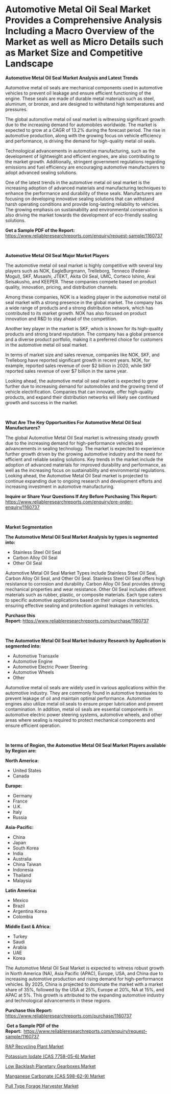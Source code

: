 <p><h1>Automotive Metal Oil Seal Market Provides a Comprehensive Analysis Including a Macro Overview of the Market as well as Micro Details such as Market Size and Competitive Landscape</h1></p><p><strong>Automotive Metal Oil Seal Market Analysis and Latest Trends</strong></p>
<p><p>Automotive metal oil seals are mechanical components used in automotive vehicles to prevent oil leakage and ensure efficient functioning of the engine. These seals are made of durable metal materials such as steel, aluminum, or bronze, and are designed to withstand high temperatures and pressures.</p><p>The global automotive metal oil seal market is witnessing significant growth due to the increasing demand for automobiles worldwide. The market is expected to grow at a CAGR of 13.2% during the forecast period. The rise in automotive production, along with the growing focus on vehicle efficiency and performance, is driving the demand for high-quality metal oil seals.</p><p>Technological advancements in automotive manufacturing, such as the development of lightweight and efficient engines, are also contributing to the market growth. Additionally, stringent government regulations regarding emissions and fuel efficiency are encouraging automotive manufacturers to adopt advanced sealing solutions.</p><p>One of the latest trends in the automotive metal oil seal market is the increasing adoption of advanced materials and manufacturing techniques to enhance the performance and durability of these seals. Manufacturers are focusing on developing innovative sealing solutions that can withstand harsh operating conditions and provide long-lasting reliability to vehicles. The growing emphasis on sustainability and environmental conservation is also driving the market towards the development of eco-friendly sealing solutions.</p></p>
<p><strong>Get a Sample PDF of the Report:&nbsp;</strong> <a href="https://www.reliableresearchreports.com/enquiry/request-sample/1160737">https://www.reliableresearchreports.com/enquiry/request-sample/1160737</a></p>
<p>&nbsp;</p>
<p><strong>Automotive Metal Oil Seal Major Market Players</strong></p>
<p><p>The automotive metal oil seal market is highly competitive with several key players such as NOK, EagleBurgmann, Trelleborg, Tenneco (Federal-Mogul), SKF, Musashi, JTEKT, Akita Oil Seal, UMC, Corteco Ishino, Arai Seisakusho, and KEEPER. These companies compete based on product quality, innovation, pricing, and distribution channels.</p><p>Among these companies, NOK is a leading player in the automotive metal oil seal market with a strong presence in the global market. The company has a wide range of products and a strong distribution network, which has contributed to its market growth. NOK has also focused on product innovation and R&D to stay ahead of the competition.</p><p>Another key player in the market is SKF, which is known for its high-quality products and strong brand reputation. The company has a global presence and a diverse product portfolio, making it a preferred choice for customers in the automotive metal oil seal market.</p><p>In terms of market size and sales revenue, companies like NOK, SKF, and Trelleborg have reported significant growth in recent years. NOK, for example, reported sales revenue of over $2 billion in 2020, while SKF reported sales revenue of over $7 billion in the same year.</p><p>Looking ahead, the automotive metal oil seal market is expected to grow further due to increasing demand for automobiles and the growing trend of vehicle electrification. Companies that can innovate, offer high-quality products, and expand their distribution networks will likely see continued growth and success in the market.</p></p>
<p>&nbsp;</p>
<p><strong>What Are The Key Opportunities For Automotive Metal Oil Seal Manufacturers?</strong></p>
<p><p>The global Automotive Metal Oil Seal market is witnessing steady growth due to the increasing demand for high-performance vehicles and advancements in sealing technology. The market is expected to experience further growth driven by the growing automotive industry and the need for efficient and reliable sealing solutions. Key trends in the market include the adoption of advanced materials for improved durability and performance, as well as the increasing focus on sustainability and environmental regulations. Looking ahead, the Automotive Metal Oil Seal market is projected to continue expanding due to ongoing research and development efforts and increasing investment in automotive manufacturing.</p></p>
<p><strong>Inquire or Share Your Questions If Any Before Purchasing This Report:</strong> <a href="https://www.reliableresearchreports.com/enquiry/pre-order-enquiry/1160737">https://www.reliableresearchreports.com/enquiry/pre-order-enquiry/1160737</a></p>
<p>&nbsp;</p>
<p><strong>Market Segmentation</strong></p>
<p><strong>The Automotive Metal Oil Seal Market Analysis by types is segmented into:</strong></p>
<p><ul><li>Stainless Steel Oil Seal</li><li>Carbon Alloy Oil Seal</li><li>Other Oil Seal</li></ul></p>
<p><p>Automotive Metal Oil Seal Market Types include Stainless Steel Oil Seal, Carbon Alloy Oil Seal, and Other Oil Seal. Stainless Steel Oil Seal offers high resistance to corrosion and durability. Carbon Alloy Oil Seal provides strong mechanical properties and wear resistance. Other Oil Seal includes different materials such as rubber, plastic, or composite materials. Each type caters to specific automotive applications based on their unique characteristics, ensuring effective sealing and protection against leakages in vehicles.</p></p>
<p><strong>Purchase this Report:&nbsp;</strong><a href="https://www.reliableresearchreports.com/purchase/1160737">https://www.reliableresearchreports.com/purchase/1160737</a></p>
<p>&nbsp;</p>
<p><strong>The Automotive Metal Oil Seal Market Industry Research by Application is segmented into:</strong></p>
<p><ul><li>Automotive Transaxle</li><li>Automotive Engine</li><li>Automotive Electric Power Steering</li><li>Automotive Wheels</li><li>Other</li></ul></p>
<p><p>Automotive metal oil seals are widely used in various applications within the automotive industry. They are commonly found in automotive transaxles to prevent leakage of oil and maintain optimal performance. Automotive engines also utilize metal oil seals to ensure proper lubrication and prevent contamination. In addition, metal oil seals are essential components in automotive electric power steering systems, automotive wheels, and other areas where sealing is required to protect mechanical components and ensure efficient operation.</p></p>
<p>&nbsp;</p>
<p><strong>In terms of Region, the Automotive Metal Oil Seal Market Players available by Region are:</strong></p>
<p>
    <p> <strong> North America: </strong>
        <ul>
            <li>United States</li>
            <li>Canada</li>
        </ul>
        </p> 
    <p> <strong> Europe: </strong>
        <ul>
            <li>Germany</li>
            <li>France</li>
            <li>U.K.</li>
            <li>Italy</li>
            <li>Russia</li>
        </ul>
        </p> 
    <p> <strong> Asia-Pacific: </strong>
        <ul>
            <li>China</li>
            <li>Japan</li>
            <li>South Korea</li>
            <li>India</li>
            <li>Australia</li>
            <li>China Taiwan</li>
            <li>Indonesia</li>
            <li>Thailand</li>
            <li>Malaysia</li>
        </ul>
        </p> 
    <p> <strong> Latin America: </strong>
        <ul>
            <li>Mexico</li>
            <li>Brazil</li>
            <li>Argentina Korea</li>
            <li>Colombia</li>
        </ul>
        </p> 
    <p> <strong> Middle East & Africa: </strong>
        <ul>
            <li>Turkey</li>
            <li>Saudi</li>
            <li>Arabia</li>
            <li>UAE</li>
            <li>Korea</li>
        </ul>
    </p>
    </p>
<p><p>The Automotive Metal Oil Seal Market is expected to witness robust growth in North America (NA), Asia Pacific (APAC), Europe, USA, and China due to increasing automotive production and rising demand for high-performance vehicles. By 2025, China is projected to dominate the market with a market share of 35%, followed by the USA at 25%, Europe at 20%, NA at 15%, and APAC at 5%. This growth is attributed to the expanding automotive industry and technological advancements in these regions.</p></p>
<p><strong>Purchase this Report: </strong><a href="https://www.reliableresearchreports.com/purchase/1160737">https://www.reliableresearchreports.com/purchase/1160737</a></p>
<p>&nbsp;<strong>Get a Sample PDF of the Report:&nbsp;&nbsp;</strong><a href="https://www.reliableresearchreports.com/enquiry/request-sample/1160737">https://www.reliableresearchreports.com/enquiry/request-sample/1160737</a></p>
<p><strong></strong></p>
<p><p><a href="https://medium.com/p/96fceddc0451/edit">RAP Recycling Plant Market</a></p><p><a href="https://github.com/rahu1502/Market-Research-Report-List-2/blob/main/potassium-iodate-cas-7758-05-6-market.md">Potassium Iodate (CAS 7758-05-6) Market</a></p><p><a href="https://medium.com/p/e4cdaacb14ac/edit">Low Backlash Planetary Gearboxes Market</a></p><p><a href="https://github.com/santosh758595/Market-Research-Report-List-3/blob/main/manganese-carbonate-cas-598-62-9-market.md">Manganese Carbonate (CAS 598-62-9) Market</a></p><p><a href="https://medium.com/p/1a32fe025f8b/edit">Pull Type Forage Harvester Market</a></p></p>